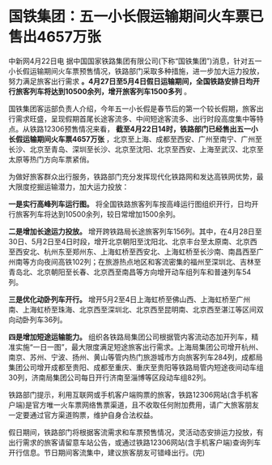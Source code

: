 # 国铁集团：五一小长假运输期间火车票已售出4657万张

中新网4月22日电
据中国国家铁路集团有限公司(下称“国铁集团”)消息，针对五一小长假运输期间火车票预售情况，铁路部门采取多种措施，进一步加大运力投放，努力满足旅客出行需求
**。4月27日至5月4日假日运输期间，全国铁路安排日均开行旅客列车将达到10500余列，增开旅客列车1500多列** 。

国铁集团客运部负责人介绍，今年五一小长假是春节后的第一个较长假期，旅客出行需求旺盛，呈现假期首尾长途客流多、中间短途客流多、出行时段高度集中等特点。从铁路12306预售情况来看，
**截至4月22日14时，铁路部门已经售出五一小长假运输期间火车票4657万张**
，北京至上海、成都至西安、广州至南宁、广州至长沙、北京至青岛、深圳至长沙、北京至沈阳、北京至西安、上海至武汉、北京至太原等热门方向车票紧俏。

为做好旅客群众出行服务，铁路部门充分发挥现代化铁路网和发达高铁网优势，最大限度挖掘运输潜力，加大运力投放：

**一是实行高峰列车运行图。** 将全国铁路旅客列车按高峰运行图组织开行，日均开行旅客列车将达到10500余列，较日常增加1500余列。

**二是增加长途运力投放。**
增开跨铁路局长途旅客列车156列。其中，在4月28日至30日、5月2日至4日时段，增开北京朝阳至沈阳北、北京丰台至太原南、北京西至西安北、杭州东至郑州东、上海虹桥至西安北、上海虹桥至长沙南、南昌西至广州南等方向夜间高铁102列；在旅游热点地区和客流密集的福州至深圳北、吉林至青岛北、北京朝阳至长春、北京西至南昌等方向增开动车组列车和普速列车54列。

**三是优化动卧列车开行。**
增开5月2至4日上海虹桥至佛山西、上海虹桥至广州南、上海虹桥至珠海、北京西至深圳北、北京西至昆明南、北京西至湛江等区间双向动卧列车36列。

**四是增加短途运输能力。**
组织各铁路局集团公司根据管内客流动态加开列车，精准实施“一日一图”，最大限度满足短途旅客出行需求。上海局集团公司增开杭州、南京、苏州、宁波、扬州、黄山等管内热门旅游城市方向旅客列车284列，成都局集团公司增开成都至贵阳、成都至重庆、重庆至贵阳等铁路局管内短途夜间动车组30列，济南局集团公司每日开行济南至淄博等区段动车组82列。

铁路部门提示，利用互联网或手机客户端购票的旅客，铁路12306网站(含手机客户端)是官方唯一火车票网络售票渠道，且不收取任何附加费用，请广大旅客朋友一定要通过官方渠道购票，维护自身合法权益。

假日期间，铁路部门将根据客流需求和车票预售情况，灵活动态安排运力投放，有出行需求的旅客请留意车站公告，或通过铁路12306网站(含手机客户端)查询列车开行信息。节日期间客流集中，建议旅客朋友可错峰出行。(完)

